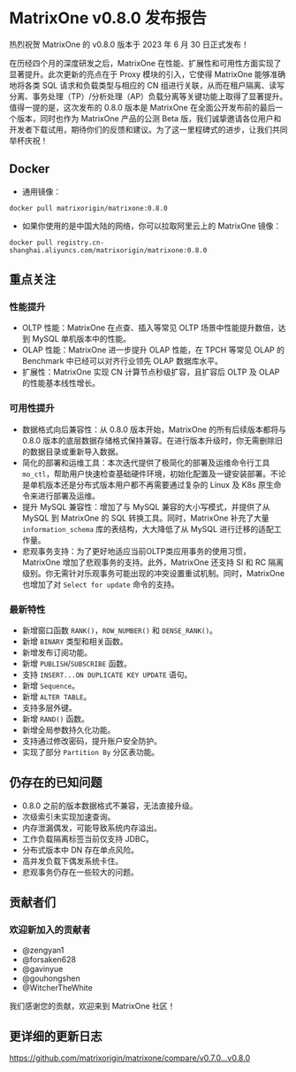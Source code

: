 # **MatrixOne v0.8.0 发布报告**

热烈祝贺 MatrixOne 的 v0.8.0 版本于 2023 年 6 月 30 日正式发布！

在历经四个月的深度研发之后，MatrixOne 在性能、扩展性和可用性方面实现了显著提升。此次更新的亮点在于 Proxy 模块的引入，它使得 MatrixOne 能够准确地将各类 SQL 请求和负载类型与相应的 CN 组进行关联，从而在租户隔离、读写分离、事务处理（TP）/分析处理（AP）负载分离等关键功能上取得了显著提升。值得一提的是，这次发布的 0.8.0 版本是 MatrixOne 在全面公开发布前的最后一个版本，同时也作为 MatrixOne 产品的公测 Beta 版，我们诚挚邀请各位用户和开发者下载试用，期待你们的反馈和建议。为了这一里程碑式的进步，让我们共同举杯庆祝！

## Docker

- 通用镜像：

```
docker pull matrixorigin/matrixone:0.8.0
```

- 如果你使用的是中国大陆的网络，你可以拉取阿里云上的 MatrixOne 镜像：

```
docker pull registry.cn-shanghai.aliyuncs.com/matrixorigin/matrixone:0.8.0
```

## 重点关注

### 性能提升

- OLTP 性能：MatrixOne 在点查、插入等常见 OLTP 场景中性能提升数倍，达到 MySQL 单机版本中的性能。
- OLAP 性能：MatrixOne 进一步提升 OLAP 性能，在 TPCH 等常见 OLAP 的 Benchmark 中已经可以对齐行业领先 OLAP 数据库水平。
- 扩展性：MatrixOne 实现 CN 计算节点秒级扩容，且扩容后 OLTP 及 OLAP 的性能基本线性增长。

### 可用性提升

- 数据格式向后兼容性：从 0.8.0 版本开始，MatrixOne 的所有后续版本都将与 0.8.0 版本的底层数据存储格式保持兼容。在进行版本升级时，你无需删除旧的数据目录或重新导入数据。
- 简化的部署和运维工具：本次迭代提供了极简化的部署及运维命令行工具 `mo_ctl`，帮助用户快速检查基础硬件环境，初始化配置及一键安装部署。不论是单机版本还是分布式版本用户都不再需要通过复杂的 Linux 及 K8s 原生命令来进行部署及运维。
- 提升 MySQL 兼容性：增加了与 MySQL 兼容的大小写模式，并提供了从 MySQL 到 MatrixOne 的 SQL 转换工具。同时，MatrixOne 补充了大量 `information_schema` 库的表结构，大大降低了从 MySQL 进行迁移的适配工作量。
- 悲观事务支持：为了更好地适应当前OLTP类应用事务的使用习惯，MatrixOne 增加了悲观事务的支持。此外，MatrixOne 还支持 SI 和 RC 隔离级别。你无需针对乐观事务可能出现的冲突设置重试机制。同时，MatrixOne 也增加了对
 `Select for update` 命令的支持。

### 最新特性

- 新增窗口函数 `RANK()`，`ROW_NUMBER()` 和 `DENSE_RANK()`。
- 新增 `BINARY` 类型和相关函数。
- 新增发布订阅功能。
- 新增 `PUBLISH`/`SUBSCRIBE` 函数。
- 支持 `INSERT...ON DUPLICATE KEY UPDATE` 语句。
- 新增 `Sequence`。
- 新增 `ALTER TABLE`。
- 支持多层外键。
- 新增 `RAND()` 函数。
- 新增全局参数持久化功能。
- 支持通过修改密码，提升账户安全防护。
- 实现了部分 `Partition By` 分区表功能。

## 仍存在的已知问题

- 0.8.0 之前的版本数据格式不兼容，无法直接升级。
- 次级索引未实现加速查询。
- 内存泄漏偶发，可能导致系统内存溢出。
- 工作负载隔离标签当前仅支持 JDBC。
- 分布式版本中 DN 存在单点风险。
- 高并发负载下偶发系统卡住。
- 悲观事务仍存在一些较大的问题。

## 贡献者们

### 欢迎新加入的贡献者

* @zengyan1
* @forsaken628
* @gavinyue
* @gouhongshen
* @WitcherTheWhite

我们感谢您的贡献，欢迎来到 MatrixOne 社区！

## 更详细的更新日志

<https://github.com/matrixorigin/matrixone/compare/v0.7.0...v0.8.0>
